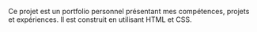 
Ce projet est un portfolio personnel présentant mes compétences, projets et expériences. Il est construit en utilisant HTML et CSS.

 
